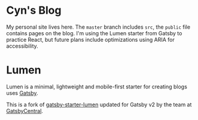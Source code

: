 # Cyn's Blog

My personal site lives here. The `master` branch includes `src`, the `public` file contains pages on the blog.
I'm using the Lumen starter from Gatsby to practice React, but future plans include optimizations using ARIA for accessibility.

# Lumen

Lumen is a minimal, lightweight and mobile-first starter for creating blogs uses
[Gatsby](https://github.com/gatsbyjs/gatsby).

This is a fork of
[gatsby-starter-lumen](https://github.com/alxshelepenok/gatsby-starter-lumen)
updated for Gatsby v2 by the team at
[GatsbyCentral](https://www.gatsbycentral.com/).

